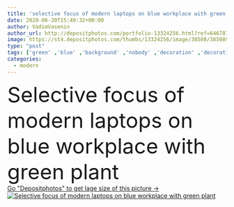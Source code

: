 ```yaml
---
title: 'selective focus of modern laptops on blue workplace with green plant '
date: 2020-06-30T15:49:32+00:00
author: VadimVasenin
author_url: http://depositphotos.com/portfolio-13324256.html?ref=64678756
image: https://st4.depositphotos.com/thumbs/13324256/image/38508/385089736/api_thumb_450.jpg?forcejpeg=true
type: "post"
tags: ['green' ,'blue' ,'background' ,'nobody' ,'decoration' ,'decorative' ,'business' ,'decor' ,'sunlight' ,'plant' ,'sunshine' ,'sunny' ,'flora' ,'technology' ,'backdrop' ,'office' ,'wireless' ,'shadow' ,'Keyboards' ,'workplace' ,'workspace' ,'daylight' ,'daytime' ,'computers' ,'laptops' ,'flowerpot' ,'gadgets' ,'copy space' ,'selective focus' ,'Studio Shot' ,'no people' ,'digital devices' ]
categories: 
  - modern
---
```

<div aling="center">
            <font size="60"> Selective focus of modern laptops on blue workplace with green plant</font>   
</div>
<div>
    <a href='https://depositphotos.com/385089736/stock-photo-selective-focus-modern-laptops-blue.html?ref=64678756' target=_blank > Go "Depositphotos" to get lage size of this picture ->
        <img href='https://depositphotos.com/385089736/stock-photo-selective-focus-modern-laptops-blue.html?ref=64678756' src='https://st4.depositphotos.com/13324256/38508/i/950/depositphotos_385089736-stock-photo-selective-focus-modern-laptops-blue.jpg?forcejpeg=true' alt='Selective focus of modern laptops on blue workplace with green plant' >
    </a>
</div>
